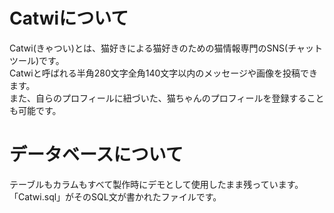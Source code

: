 # Catwiについて
Catwi(きゃつい)とは、猫好きによる猫好きのための猫情報専門のSNS(チャットツール)です。<br>
Catwiと呼ばれる半角280文字全角140文字以内のメッセージや画像を投稿できます。 <br>
また、自らのプロフィールに紐づいた、猫ちゃんのプロフィールを登録することも可能です。 

# データベースについて
テーブルもカラムもすべて製作時にデモとして使用したまま残っています。<br>
「Catwi.sql」がそのSQL文が書かれたファイルです。
